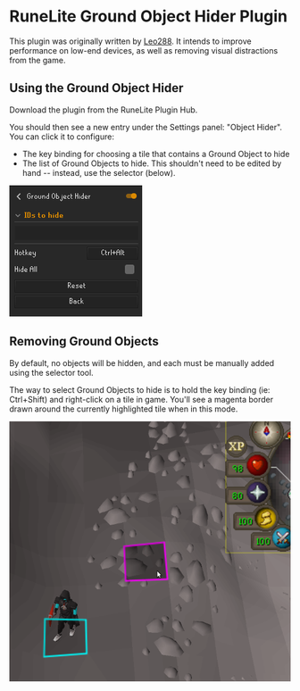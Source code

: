# RuneLite Ground Object Hider Plugin
This plugin was originally written by [Leo288](https://github.com/Leo288).
It intends to improve performance on low-end devices, as well as removing visual distractions from the game.


## Using the Ground Object Hider
Download the plugin from the RuneLite Plugin Hub.

You should then see a new entry under the Settings panel: "Object Hider". You can click it to configure:
- The key binding for choosing a tile that contains a Ground Object to hide
- The list of Ground Objects to hide. This shouldn't need to be edited by hand -- instead, use the selector (below).

![](https://github.com/leo288/object-hider/raw/master/readme1.png)

## Removing Ground Objects
By default, no objects will be hidden, and each must be manually added using the selector tool.

The way to select Ground Objects to hide is to hold the key binding (ie: Ctrl+Shift) and right-click on a tile in game. You'll see a magenta border drawn around the currently highlighted tile when in this mode.

![](https://github.com/leo288/object-hider/raw/master/readme2.png)
